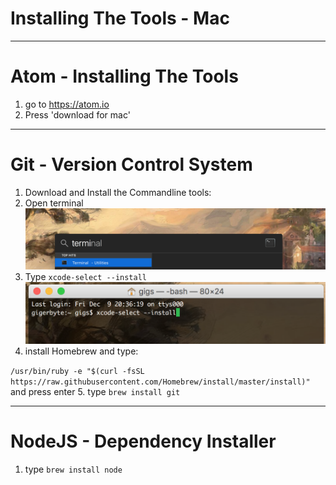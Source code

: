 # Installing The Tools - Mac

---

# Atom - Installing The Tools 

1. go to https://atom.io
2. Press 'download for mac'

---
# Git - Version Control System

1. Download and Install the Commandline tools:
2. Open terminal
![Open Terminal](./imgs/mac_term_search.png)
3. Type ```xcode-select --install```
![Xcode Install](./imgs/mac_xcode_select.png)
4. install Homebrew and type:

 ```/usr/bin/ruby -e "$(curl -fsSL https://raw.githubusercontent.com/Homebrew/install/master/install)"``` 
and press enter
5. type ```brew install git```

---
# NodeJS - Dependency Installer

1. type ```brew install node```
